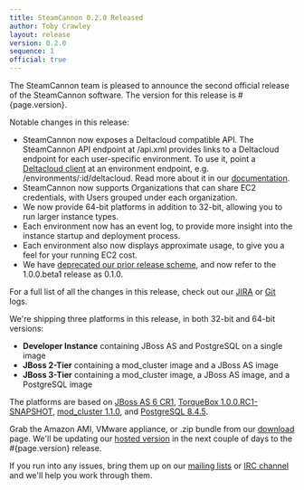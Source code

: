 ```yaml
---
title: SteamCannon 0.2.0 Released
author: Toby Crawley
layout: release
version: 0.2.0
sequence: 1
official: true
---
```


The SteamCannon team is pleased to announce the second official release of
the SteamCannon software. The version for this release is #{page.version}. 

Notable changes in this release:

* SteamCannon now exposes a Deltacloud compatible API. The SteamCannon
  API endpoint at /api.xml provides links to a Deltacloud endpoint for each
  user-specific environment.  To use it, point a [Deltacloud client][dc_client]
  at an environment endpoint, e.g. /environments/:id/deltacloud.
  Read more about it in our [documentation][docs].
* SteamCannon now supports Organizations that can share EC2 credentials, 
  with Users grouped under each organization.
* We now provide 64-bit platforms in addition to 32-bit, allowing you to 
  run larger instance types.
* Each environment now has an event log, to provide more insight into the 
  instance startup and deployment process.
* Each environment also now displays approximate usage, to give you a feel
  for your running EC2 cost.
* We have [deprecated our prior release scheme][version_scheme], and now 
  refer to the 1.0.0.beta1 release as 0.1.0.

For a full list of all the changes in this release,
check out our [JIRA][jira] or [Git][git] logs.

We're shipping three platforms in this release, in both 32-bit and 64-bit versions:

* **Developer Instance** containing JBoss AS and PostgreSQL on a single image
* **JBoss 2-Tier** containing a mod_cluster image and a JBoss AS image
* **JBoss 3-Tier** containing a mod_cluster image, a JBoss AS image, and a PostgreSQL image

The platforms are based on [JBoss AS 6 CR1][as6cr1], [TorqueBox 1.0.0.RC1-SNAPSHOT][torquebox],
[mod_cluster 1.1.0][mod_cluster], and [PostgreSQL 8.4.5][postgresql].


Grab the Amazon AMI, VMware appliance, or .zip bundle from our
[download](/download) page. We'll be updating our [hosted version](/try/)
in the next couple of days to the #{page.version} release.

If you run into any issues, bring them up on our [mailing
lists](/community/mailing_lists/) or [IRC channel](/community/) and
we'll help you work through them.


[as6cr1]: http://community.jboss.org/wiki/AS600CR1ReleaseNotes
[mod_cluster]: http://docs.jboss.org/mod_cluster/1.1.0/html/changelog.html
[postgresql]: http://www.postgresql.org/docs/8.4/static/release-8-4-5.html
[torquebox]: http://torquebox.org/
[dc_client]: http://deltacloud.org/download.html#deltacloud-client
[docs]: /documentation/#{page.version}/api.html
[version_scheme]: http://www.mail-archive.com/steamcannon-dev@steamcannon.org/msg00009.html
[jira]: #{release_for_version(page.version).urls.jira}
[git]: #{release_for_version(page.version).urls.github.log}

